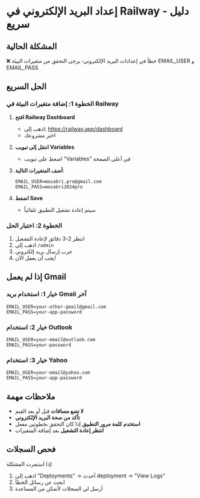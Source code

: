 # إعداد البريد الإلكتروني في Railway - دليل سريع

## المشكلة الحالية
❌ خطأ في إعدادات البريد الإلكتروني: يرجى التحقق من متغيرات البيئة EMAIL_USER و EMAIL_PASS

## الحل السريع

### الخطوة 1: إضافة متغيرات البيئة في Railway

1. **افتح Railway Dashboard**
   - اذهب إلى: https://railway.app/dashboard
   - اختر مشروعك

2. **انتقل إلى تبويب Variables**
   - اضغط على تبويب "Variables" في أعلى الصفحة

3. **أضف المتغيرات التالية**:
   ```
   EMAIL_USER=mosabri.pro@gmail.com
   EMAIL_PASS=mosabri2024pro
   ```

4. **اضغط Save**
   - سيتم إعادة تشغيل التطبيق تلقائياً

### الخطوة 2: اختبار الحل

1. انتظر 2-3 دقائق لإعادة التشغيل
2. اذهب إلى `/admin`
3. جرب إرسال بريد إلكتروني
4. يجب أن يعمل الآن!

## إذا لم يعمل Gmail

### خيار 1: استخدام بريد Gmail آخر
```
EMAIL_USER=your-other-gmail@gmail.com
EMAIL_PASS=your-app-password
```

### خيار 2: استخدام Outlook
```
EMAIL_USER=your-email@outlook.com
EMAIL_PASS=your-password
```

### خيار 3: استخدام Yahoo
```
EMAIL_USER=your-email@yahoo.com
EMAIL_PASS=your-app-password
```

## ملاحظات مهمة

- **لا تضع مسافات** قبل أو بعد القيم
- **تأكد من صحة البريد الإلكتروني**
- **استخدم كلمة مرور التطبيق** إذا كان التحقق بخطوتين مفعل
- **انتظر إعادة التشغيل** بعد إضافة المتغيرات

## فحص السجلات

إذا استمرت المشكلة:
1. اذهب إلى "Deployments" → أحدث deployment → "View Logs"
2. ابحث عن رسائل الخطأ
3. أرسل لي السجلات لأتمكن من المساعدة
